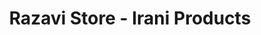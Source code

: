 ---
title: "Razavi Store - Irani Products"
url: /karachi/razavi-store-irani-products/
shop: shop
---